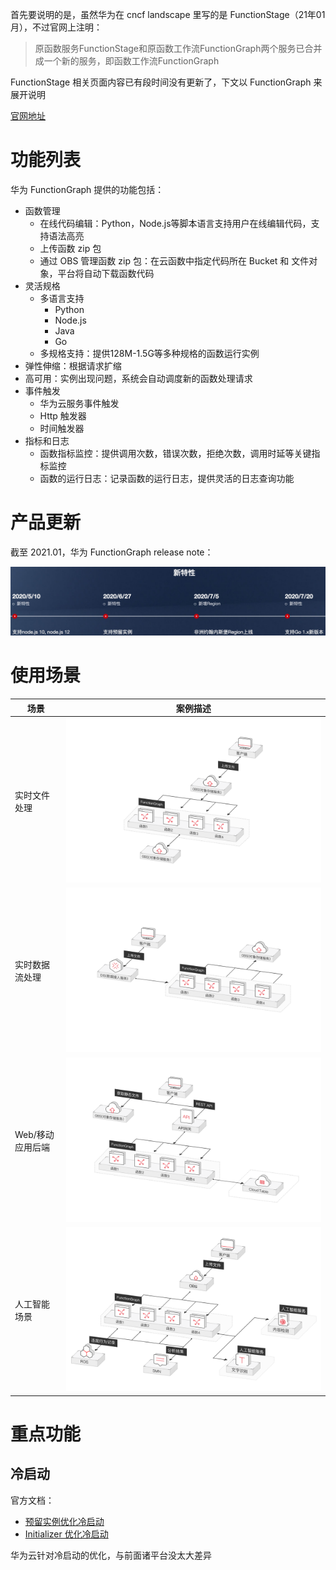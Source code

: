 首先要说明的是，虽然华为在 cncf landscape 里写的是 FunctionStage（21年01月），不过官网上注明：

> 原函数服务FunctionStage和原函数工作流FunctionGraph两个服务已合并成一个新的服务，即函数工作流FunctionGraph

FunctionStage 相关页面内容已有段时间没有更新了，下文以 FunctionGraph 来展开说明

[官网地址](https://www.huaweicloud.com/product/functiongraph.html)

# 功能列表

华为 FunctionGraph 提供的功能包括：

* 函数管理
	* 在线代码编辑：Python，Node.js等脚本语言支持用户在线编辑代码，支持语法高亮
	* 上传函数 zip 包
	* 通过 OBS 管理函数 zip 包：在云函数中指定代码所在 Bucket 和 文件对象，平台将自动下载函数代码
* 灵活规格
	* 多语言支持
		* Python
		* Node.js
		* Java
		* Go
	* 多规格支持：提供128M-1.5G等多种规格的函数运行实例
* 弹性伸缩：根据请求扩缩
* 高可用：实例出现问题，系统会自动调度新的函数处理请求
* 事件触发
	* 华为云服务事件触发
	* Http 触发器
	* 时间触发器
* 指标和日志
	* 函数指标监控：提供调用次数，错误次数，拒绝次数，调用时延等关键指标监控
	* 函数的运行日志：记录函数的运行日志，提供灵活的日志查询功能

# 产品更新

截至 2021.01，华为 FunctionGraph release note：

![release-note](./release.png)

# 使用场景

| 场景 | 案例描述 |
|-----|--------|
| 实时文件处理 | ![user-case1](./user-case1.svg) |
| 实时数据流处理 | ![user-case2](./user-case2.svg) |
| Web/移动应用后端 | ![user-case3](./user-case3.svg) |
| 人工智能场景 | ![user-case4](./user-case4.svg) |

# 重点功能

## 冷启动

官方文档：

* [预留实例优化冷启动](https://support.huaweicloud.com/usermanual-functiongraph/functiongraph_01_0306.html)
* [Initializer 优化冷启动](https://support.huaweicloud.com/devg-functiongraph/functiongraph_02_0533.html)

华为云针对冷启动的优化，与前面诸平台没太大差异
